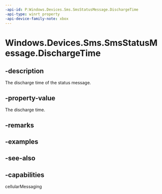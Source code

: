 ```yaml
---
-api-id: P:Windows.Devices.Sms.SmsStatusMessage.DischargeTime
-api-type: winrt property
-api-device-family-note: xbox
---
```


<!-- Property syntax
public Windows.Foundation.DateTime DischargeTime { get; }
-->

# Windows.Devices.Sms.SmsStatusMessage.DischargeTime

## -description
The discharge time of the status message.

## -property-value
The discharge time.

## -remarks

## -examples

## -see-also


## -capabilities
cellularMessaging
